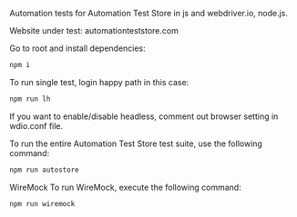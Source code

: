 Automation tests for Automation Test Store in js and webdriver.io, node.js.

Website under test: automationteststore.com

Go to root and install dependencies:

```bash
npm i
```

To run single test, login happy path in this case:

```bash
npm run lh
```

If you want to enable/disable headless, comment out browser setting in wdio.conf file.

To run the entire Automation Test Store test suite, use the following command:

```bash
npm run autostore
```

WireMock
To run WireMock, execute the following command:

```bash
npm run wiremock
```
